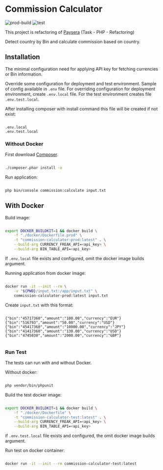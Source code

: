 # Commission Calculator

![prod-build](https://github.com/jafaripur/commission-calculator/actions/workflows/build-prod.yml/badge.svg)
![test](https://github.com/jafaripur/commission-calculator/actions/workflows/run-test.yml/badge.svg)

This project is refactoring of [Paysera](https://gist.github.com/PayseraGithub/634074b26e1a2a5e4b8d39b8eb050f9f) (Task - PHP - Refactoring)

Detect country by Bin and calculate commission based on country.

## Installation

The minimal configuration need for applying API key for fetching currencies or Bin information. 

Override some configuration for deployment and test environment. Sample of config available in `.env` file. For overriding configuration for deployment environment, create `.env.local` file. For the test environment creates file `.env.test.local`. 

After installing composer with install command this file will be created if not exist:

```

.env.local
.env.test.local

```

### Without Docker

First download [Composer](https://getcomposer.org/download/).

```bash

./composer.phar install -o

```

Run application:

```bash

php bin/console commission:calculate input.txt

```

## With Docker

Build image:

```bash

export DOCKER_BUILDKIT=1 && docker build \
    -f "./docker/Dockerfile.prod" \
    -t "commission-calculator-prod:latest" . \
    --build-arg CURRENCY_FREAK_API=<api_key> \
    --build-arg BIN_TABLE_API=<api_key>

```

If `.env.local` file exists and configured, omit the docker image builds argument.

Running application from docker image:

```bash

docker run -it --init --rm \
    -v "${PWD}/input.txt:/app/input.txt" \
    commission-calculator-prod:latest input.txt

```

Create `input.txt` with this format:

```

{"bin":"45717360","amount":"100.00","currency":"EUR"}
{"bin":"516793","amount":"50.00","currency":"USD"}
{"bin":"45417360","amount":"10000.00","currency":"JPY"}
{"bin":"41417360","amount":"130.00","currency":"USD"}
{"bin":"4745030","amount":"2000.00","currency":"GBP"}


```

### Run Test

The tests can run with and without Docker.

Without docker:

```bash

php vendor/bin/phpunit

```

Build the test docker image:

```bash

export DOCKER_BUILDKIT=1 && docker build \
    -f "./docker/Dockerfile" \
    -t "commission-calculator-test:latest" . \
    --build-arg CURRENCY_FREAK_API=<api_key> \
    --build-arg BIN_TABLE_API=<api_key>

```

if `.env.test.local` file exists and configured, the omit docker image builds argument.

Run test on docker container:

```bash

docker run -it --init --rm commission-calculator-test:latest

```